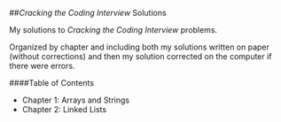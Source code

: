 ##*Cracking the Coding Interview* Solutions

My solutions to *Cracking the Coding Interview* problems.

Organized by chapter and including both my solutions written on paper (without corrections) and 
then my solution corrected on the computer if there were errors.

####Table of Contents
* Chapter 1: Arrays and Strings
* Chapter 2: Linked Lists
